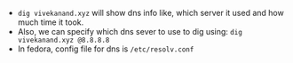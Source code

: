* ```dig vivekanand.xyz``` will show dns info like, which server it used and how much time it took.  
* Also, we can specify which dns sever to use to dig using: ```dig vivekanand.xyz @8.8.8.8```
* In fedora, config file for dns is ```/etc/resolv.conf```
